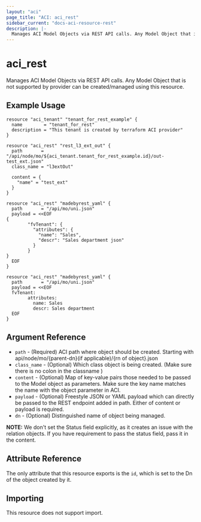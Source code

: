 ```yaml
---
layout: "aci"
page_title: "ACI: aci_rest"
sidebar_current: "docs-aci-resource-rest"
description: |-
  Manages ACI Model Objects via REST API calls. Any Model Object that is not supported by provider can be created/managed using this resource. 
---
```


# aci_rest #
Manages ACI Model Objects via REST API calls. Any Model Object that is not supported by provider can be created/managed using this resource. 

## Example Usage ##

```hcl
resource "aci_tenant" "tenant_for_rest_example" {
  name        = "tenant_for_rest"
  description = "This tenant is created by terraform ACI provider"
}

resource "aci_rest" "rest_l3_ext_out" {
  path       = "/api/node/mo/${aci_tenant.tenant_for_rest_example.id}/out-test_ext.json"
  class_name = "l3extOut"

  content = {
    "name" = "test_ext"
  }
}

resource "aci_rest" "madebyrest_yaml" {
  path       = "/api/mo/uni.json"
  payload = <<EOF
{
        "fvTenant": {
          "attributes": {
            "name": "Sales",
            "descr": "Sales department json"
          }
        }
}
  EOF
}

resource "aci_rest" "madebyrest_yaml" {
  path       = "/api/mo/uni.json"
  payload = <<EOF
  fvTenant:
        attributes:
          name: Sales
          descr: Sales department
  EOF
}
```

## Argument Reference ##
* `path` - (Required) ACI path where object should be created. Starting with api/node/mo/{parent-dn}(if applicable)/{rn of object}.json  
* `class_name` - (Optional) Which class object is being created. (Make sure there is no colon in the classname )
* `content` - (Optional) Map of key-value pairs those needed to be passed to the Model object as parameters. Make sure the key name matches the name with the object parameter in ACI.
* `payload` - (Optional) Freestyle JSON or YAML payload which can directly be passed to the REST endpoint added in path. Either of content or payload is required.
* `dn` - (Optional) Distinguished name of object being managed. 

<strong>NOTE:</strong> We don't set the Status field explicitly, as it creates an issue with the relation objects. If you have requirement to pass the status field, pass it in the content. 

## Attribute Reference

The only attribute that this resource exports is the `id`, which is set to the
Dn of the object created by it.

## Importing ##

This resource does not support import.